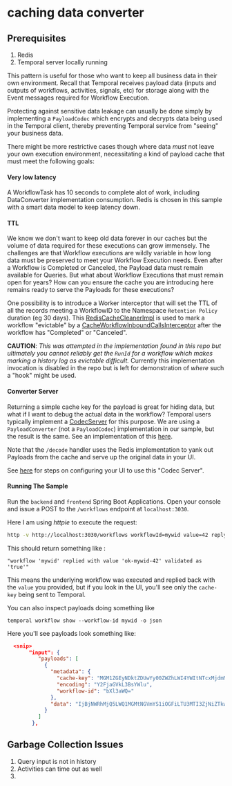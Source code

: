# caching data converter

## Prerequisites

1. Redis
2. Temporal server locally running


This pattern is useful for those who want to keep all business data in their own environment.
Recall that Temporal receives payload data (inputs and outputs of workflows, activities, signals, etc) for storage
along with the Event messages required for Workflow Execution. 

Protecting against sensitive data leakage can usually be done simply by implementing a `PayloadCodec` which
encrypts and decrypts data being used in the Temporal client, thereby preventing Temporal service from "seeing"
your business data.

There might be more restrictive cases though where data _must_ not leave your own execution environment, necessitating 
a kind of payload cache that must meet the following goals:

#### Very low latency

A WorkflowTask has 10 seconds to complete alot of work, including DataConverter implementation consumption. Redis is chosen in this sample with a smart data model to keep latency down.

#### TTL 

We know we don't want to keep old data forever in our caches but the volume of data required for these executions can grow immensely.
The challenges are that Workflow executions are wildly variable in how long data must be preserved to meet your Workflow Execution needs. 
Even after a Workflow is Completed or Canceled, the Payload data must remain available for Queries.
But what about Workflow Executions that must remain open for years? How can you ensure the cache you are introducing here remains ready to serve the Payloads for these executions?

One possibility is to introduce a Worker interceptor that will set the TTL of all the records meeting a WorkflowID to the
Namespace `Retention Policy` duration (eg 30 days). 
This [RedisCacheCleanerImpl](src/main/java/io/temporal/applied/patterns/cachingdataconverter/temporal/RedisCachingPayloadConverterImpl.java) is
used to mark a workflow "evictable" by a [CacheWorkflowInboundCallsInterceptor](src/main/java/io/temporal/applied/patterns/cachingdataconverter/temporal/CacheWorkflowInboundCallsInterceptor.java)
after the workflow has "Completed" or "Canceled".


**CAUTION**:
_This was attempted in the implementation found in this repo but ultimately you cannot reliably get the `RunId` for a workflow which makes marking a history log as evictable difficult._
Currently this implementation invocation is disabled in the repo but is left for demonstration of
_where_ such a "hook" might be used.

#### Converter Server

Returning a simple cache key for the payload is great for hiding data, but what if I want to debug the actual
data in the workflow? Temporal users typically implement a [CodecServer](https://docs.temporal.io/dataconversion#codec-server)
for this purpose. We are using a `PayloadConverter` (not a `PayloadCodec`) implementation in our sample, but the
result is the same. See an implementation of this [here](frontend/src/main/java/io/temporal/applied/patterns/cachingdataconverter/APIController.java).

Note that the `/decode` handler uses the Redis implementation to yank out Payloads from the cache and serve up the original data in your UI.

See [here](https://docs.temporal.io/production-deployment/data-encryption#set-your-codec-server-endpoints-with-web-ui-and-cli) for steps on configuring your UI to use this "Codec Server".

#### Running The Sample

Run the `backend` and `frontend` Spring Boot Applications. 
Open your console and issue a POST to the `/workflows` endpoint at `localhost:3030`. 

Here I am using _httpie_ to execute the request:

```bash
http -v http://localhost:3030/workflows workflowId=mywid value=42 replyTimeoutSecs=3
```

This should return something like :

```text
"workflow 'mywid' replied with value 'ok-mywid-42' validated as 'true'"
```

This means the underlying workflow was executed and replied back with the `value` you provided, but if you look
in the UI, you'll see only the `cache-key` being sent to Temporal.

You can also inspect payloads doing something like

```text
temporal workflow show --workflow-id mywid -o json
```

Here you'll see payloads look something like:

```json
  <snip>
       "input": {
          "payloads": [
            {
              "metadata": {
                "cache-key": "MGM1ZGEyNDktZDUwYy00ZWZhLWI4YWItNTcxMjdmM2JlOTBh",
                "encoding": "Y2FjaGVkL3BsYWlu",
                "workflow-id": "bXl3aWQ="
              },
              "data": "IjBjNWRhMjQ5LWQ1MGMtNGVmYS1iOGFiLTU3MTI3ZjNiZTkwYSI="
            }
          ]
        },
```


## Garbage Collection Issues
1. Query input is not in history
2. Activities can time out as well
3. 

